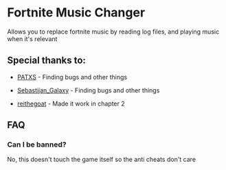 # Fortnite Music Changer

Allows you to replace fortnite music by reading log files, and playing music when it's relevant

## Special thanks to:

* [PATXS](https://www.reddit.com/user/PATXS) - Finding bugs and other things 

* [Sebastijan_Galaxy](https://www.reddit.com/user/Sebastijan_Galaxy) - Finding bugs and other things

* [reithegoat](https://github.com/reithegoat) - Made it work in chapter 2


## FAQ

### Can I be banned?
No, this doesn't touch the game itself so the anti cheats don't care
